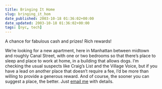 ```yaml
---
title: Bringing It Home
slug: bringing_it_hom
date_published: 2003-10-18 01:36:02+00:00
date_updated: 2003-10-18 01:36:02+00:00
tags: [nyc, tech]
---
```

A chance for fabulous cash and prizes! Rich rewards!

We’re looking for a new apartment, here in Manhattan between midtown and roughly Canal Street, with one or two bedrooms so that there’s place to sleep and place to work at home, in a building that allows dogs. I’m checking the usual suspects like Craig’s List and the Village Voice, but if you have a lead on another place that doesn’t require a fee, I’d be more than willing to provide a generous reward. And of course, the sooner you can suggest a place, the better. Just [email me](mailto:anil@dashes.com?subject=apartment) with details.
